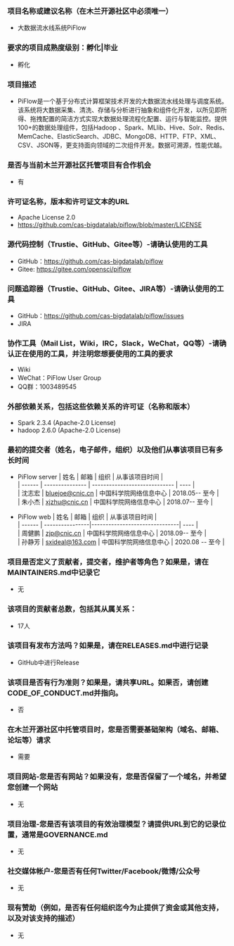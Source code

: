 ### 项目名称或建议名称（在木兰开源社区中必须唯一）  
- 大数据流水线系统PiFlow

### 要求的项目成熟度级别：孵化|毕业  
- 孵化

### 项目描述  
- PiFlow是一个基于分布式计算框架技术开发的大数据流水线处理与调度系统。该系统将大数据采集、清洗、存储与分析进行抽象和组件化开发，以所见即所得、拖拽配置的简洁方式实现大数据处理流程化配置、运行与智能监控。提供100+的数据处理组件，包括Hadoop 、Spark、MLlib、Hive、Solr、Redis、MemCache、ElasticSearch、JDBC、MongoDB、HTTP、FTP、XML、CSV、JSON等，更支持面向领域的二次组件开发。数据可溯源，性能优越。

### 是否与当前木兰开源社区托管项目有合作机会  
- 有

### 许可证名称，版本和许可证文本的URL
 - Apache License 2.0  
 - https://github.com/cas-bigdatalab/piflow/blob/master/LICENSE  

### 源代码控制（Trustie、GitHub、Gitee等）-请确认使用的工具  
 - GitHub：https://github.com/cas-bigdatalab/piflow
 - Gitee: https://gitee.com/opensci/piflow  

### 问题追踪器（Trustie、GitHub、Gitee、JIRA等）-请确认使用的工具  
 - GitHub：https://github.com/cas-bigdatalab/piflow/issues
 - JIRA

### 协作工具（Mail List，Wiki，IRC，Slack，WeChat，QQ等）-请确认正在使用的工具，并注明您想要使用的工具的要求  
 - Wiki
 - WeChat：PiFlow User Group
 - QQ群：1003489545
 

### 外部依赖关系，包括这些依赖关系的许可证（名称和版本）  
 - Spark 2.3.4 (Apache-2.0 License)
 - hadoop 2.6.0 (Apache-2.0 License)

### 最初的提交者（姓名，电子邮件，组织）以及他们从事该项目已有多长时间  

  - PiFlow server
   | 姓名   | 邮箱 | 组织 | 从事该项目时间 |  
   | ------ | --------------- | ----------------------------- | ----    |  
   | 沈志宏 | bluejoe@cnic.cn | 中国科学院网络信息中心 | 2018.05-- 至今 |  
   | 朱小杰 | xjzhu@cnic.cn | 中国科学院网络信息中心 | 2018.07-- 至今 |  

  - PiFlow web
   | 姓名   | 邮箱            | 组织                          | 从事该项目时间 |  
   | ------ | ----------------|-------------------------------| ----            |  
   | 周健鹏 | zjp@cnic.cn     | 中国科学院网络信息中心 | 2018.09-- 至今  |  
   | 孙静芳 | sxideal@163.com | 中国科学院网络信息中心 | 2020.08 -- 至今 |  
   


### 项目是否定义了贡献者，提交者，维护者等角色？如果是，请在MAINTAINERS.md中记录它  
- 无

### 该项目的贡献者总数，包括其从属关系：  
- 17人

### 该项目有发布方法吗？如果是，请在RELEASES.md中进行记录  
- GitHub中进行Release

### 该项目是否有行为准则？如果是，请共享URL。如果否，请创建CODE_OF_CONDUCT.md并指向。  
- 否

### 在木兰开源社区中托管项目时，您是否需要基础架构（域名、邮箱、论坛等）请求   
- 需要

### 项目网站-您是否有网站？如果没有，您是否保留了一个域名，并希望您创建一个网站  
- 无

### 项目治理-您是否有该项目的有效治理模型？请提供URL到它的记录位置，通常是GOVERNANCE.md  
- 无

### 社交媒体帐户-您是否有任何Twitter/Facebook/微博/公众号  
- 无

### 现有赞助（例如，是否有任何组织迄今为止提供了资金或其他支持，以及对该支持的描述）
- 无
